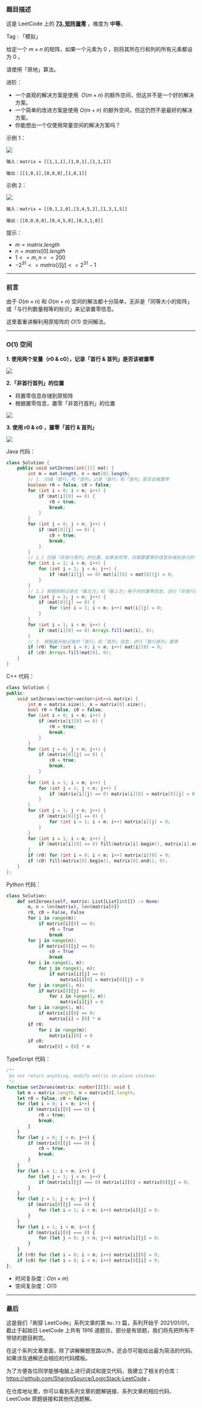 ### 题目描述

这是 LeetCode 上的 **[73. 矩阵置零](https://leetcode-cn.com/problems/set-matrix-zeroes/solution/xiang-jie-fen-san-bu-de-o1-kong-jian-jie-dbxd/)** ，难度为 **中等**。

Tag : 「模拟」



给定一个 $m \times n$ 的矩阵，如果一个元素为 $0$ ，则将其所在行和列的所有元素都设为 $0$ 。

请使用「原地」算法。

进阶：
* 一个直观的解决方案是使用  $O(m \times n)$ 的额外空间，但这并不是一个好的解决方案。
* 一个简单的改进方案是使用 $O(m + n)$ 的额外空间，但这仍然不是最好的解决方案。
* 你能想出一个仅使用常量空间的解决方案吗？

示例 1：

![](https://assets.leetcode.com/uploads/2020/08/17/mat1.jpg)

```
输入：matrix = [[1,1,1],[1,0,1],[1,1,1]]

输出：[[1,0,1],[0,0,0],[1,0,1]]
```
示例 2：

![](https://assets.leetcode.com/uploads/2020/08/17/mat2.jpg)

```
输入：matrix = [[0,1,2,0],[3,4,5,2],[1,3,1,5]]

输出：[[0,0,0,0],[0,4,5,0],[0,3,1,0]]
```

提示：
* $m = matrix.length$
* $n = matrix[0].length$
* $1 <= m, n <= 200$
* $-2^{31} <= matrix[i][j] <= 2^{31} - 1$

---

### 前言

由于 $O(m \times n)$ 和 $O(m+n)$ 空间的解法都十分简单，无非是「同等大小的矩阵」或「与行列数量相等的标识」来记录置零信息。

这里着重讲解利用原矩阵的 $O(1)$ 空间解法。

---

### O(1) 空间

**1. 使用两个变量（r0 & c0），记录「首行 & 首列」是否该被置零**

![](https://pic.leetcode-cn.com/1616292004-JWVOyl-image.png)

**2.「非首行首列」的位置**
* 将置零信息存储到原矩阵
* 根据置零信息，置零「非首行首列」的位置

![](https://pic.leetcode-cn.com/1616291987-UnBQcI-image.png)

**3. 使用 r0 & c0 ，置零「首行 & 首列」**

![](https://pic.leetcode-cn.com/1616292108-mznYHo-image.png)

Java 代码：
```Java
class Solution {
    public void setZeroes(int[][] mat) {
        int m = mat.length, n = mat[0].length;
        // 1. 扫描「首行」和「首列」记录「首行」和「首列」是否该被置零
        boolean r0 = false, c0 = false;
        for (int i = 0; i < m; i++) {
            if (mat[i][0] == 0) {
                r0 = true;
                break;
            }
        }
        for (int j = 0; j < n; j++) {
            if (mat[0][j] == 0) {
                c0 = true;
                break;
            }
        }
        // 2.1 扫描「非首行首列」的位置，如果发现零，将需要置零的信息存储到该行的「最左方」和「最上方」的格子内
        for (int i = 1; i < m; i++) {
            for (int j = 1; j < n; j++) {
                if (mat[i][j] == 0) mat[i][0] = mat[0][j] = 0;
            }
        }
        // 2.2 根据刚刚记录在「最左方」和「最上方」格子内的置零信息，进行「非首行首列」置零
        for (int j = 1; j < n; j++) {
            if (mat[0][j] == 0) {
                for (int i = 1; i < m; i++) mat[i][j] = 0;
            }
        }
        for (int i = 1; i < m; i++) {
            if (mat[i][0] == 0) Arrays.fill(mat[i], 0);
        }
        // 3. 根据最开始记录的「首行」和「首列」信息，进行「首行首列」置零
        if (r0) for (int i = 0; i < m; i++) mat[i][0] = 0;
        if (c0) Arrays.fill(mat[0], 0);
    }
}
```
C++ 代码：
```C++
class Solution {
public:
    void setZeroes(vector<vector<int>>& matrix) {
        int m = matrix.size(), n = matrix[0].size();
        bool r0 = false, c0 = false;
        for (int i = 0; i < m; i++) {
            if (matrix[i][0] == 0) {
                r0 = true;
                break;
            }
        }
        for (int j = 0; j < n; j++) {
            if (matrix[0][j] == 0) {
                c0 = true;
                break;
            }
        }
        for (int i = 1; i < m; i++) {
            for (int j = 1; j < n; j++) {
                if (matrix[i][j] == 0) matrix[i][0] = matrix[0][j] = 0;
            }
        }
        for (int j = 1; j < n; j++) {
            if (matrix[0][j] == 0) {
                for (int i = 1; i < m; i++) matrix[i][j] = 0;
            }
        }
        for (int i = 1; i < m; i++) {
            if (matrix[i][0] == 0) fill(matrix[i].begin(), matrix[i].end(), 0);
        }
        if (r0) for (int i = 0; i < m; i++) matrix[i][0] = 0;
        if (c0) fill(matrix[0].begin(), matrix[0].end(), 0);
    }
};
```
Python 代码：
```Python
class Solution:
    def setZeroes(self, matrix: List[List[int]]) -> None:
        m, n = len(matrix), len(matrix[0])
        r0, c0 = False, False
        for i in range(m):
            if matrix[i][0] == 0:
                r0 = True
                break
        for j in range(n):
            if matrix[0][j] == 0:
                c0 = True
                break
        for i in range(1, m):
            for j in range(1, n):
                if matrix[i][j] == 0:
                    matrix[i][0] = matrix[0][j] = 0
        for j in range(1, n):
            if matrix[0][j] == 0:
                for i in range(1, m):
                    matrix[i][j] = 0
        for i in range(1, m):
            if matrix[i][0] == 0:
                matrix[i] = [0] * n
        if r0:
            for i in range(m):
                matrix[i][0] = 0
        if c0:
            matrix[0] = [0] * n
```
TypeScript 代码：
```TypeScript
/**
 Do not return anything, modify matrix in-place instead.
 */
function setZeroes(matrix: number[][]): void {
    let m = matrix.length, n = matrix[0].length;
    let r0 = false, c0 = false;
    for (let i = 0; i < m; i++) {
        if (matrix[i][0] === 0) {
            r0 = true;
            break;
        }
    }
    for (let j = 0; j < n; j++) {
        if (matrix[0][j] === 0) {
            c0 = true;
            break;
        }
    }
    for (let i = 1; i < m; i++) {
        for (let j = 1; j < n; j++) {
            if (matrix[i][j] === 0) matrix[i][0] = matrix[0][j] = 0;
        }
    }
    for (let j = 1; j < n; j++) {
        if (matrix[0][j] === 0) {
            for (let i = 1; i < m; i++) matrix[i][j] = 0;
        }
    }
    for (let i = 1; i < m; i++) {
        if (matrix[i][0] === 0) {
            for (let j = 0; j < n; j++) matrix[i][j] = 0;
        }
    }
    if (r0) for (let i = 0; i < m; i++) matrix[i][0] = 0;
    if (c0) for (let i = 0; i < n; i++) matrix[0][i] = 0;
};
```
* 时间复杂度：$O(n \times m)$
* 空间复杂度：$O(1)$

---

### 最后

这是我们「刷穿 LeetCode」系列文章的第 `No.73` 篇，系列开始于 2021/01/01，截止于起始日 LeetCode 上共有 1916 道题目，部分是有锁题，我们将先把所有不带锁的题目刷完。

在这个系列文章里面，除了讲解解题思路以外，还会尽可能给出最为简洁的代码。如果涉及通解还会相应的代码模板。

为了方便各位同学能够电脑上进行调试和提交代码，我建立了相关的仓库：https://github.com/SharingSource/LogicStack-LeetCode 。

在仓库地址里，你可以看到系列文章的题解链接、系列文章的相应代码、LeetCode 原题链接和其他优选题解。

